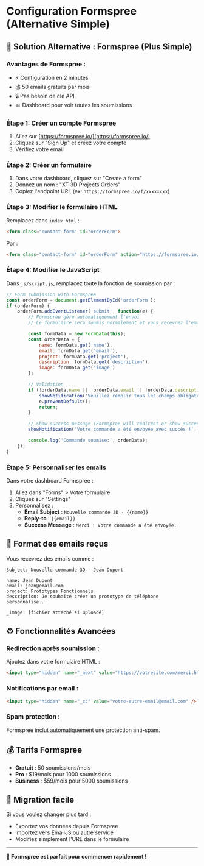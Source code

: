 # Configuration Formspree (Alternative Simple)

## 📧 Solution Alternative : Formspree (Plus Simple)

### Avantages de Formspree :
- ⚡ Configuration en 2 minutes
- 💰 50 emails gratuits par mois
- 🔒 Pas besoin de clé API
- 📊 Dashboard pour voir toutes les soumissions

### Étape 1: Créer un compte Formspree

1. Allez sur [https://formspree.io/](https://formspree.io/)
2. Cliquez sur "Sign Up" et créez votre compte
3. Vérifiez votre email

### Étape 2: Créer un formulaire

1. Dans votre dashboard, cliquez sur "Create a form"
2. Donnez un nom : "XT 3D Projects Orders"
3. Copiez l'endpoint URL (ex: `https://formspree.io/f/xxxxxxxx`)

### Étape 3: Modifier le formulaire HTML

Remplacez dans `index.html` :

```html
<form class="contact-form" id="orderForm">
```

Par :

```html
<form class="contact-form" id="orderForm" action="https://formspree.io/f/YOUR_FORM_ID" method="POST">
```

### Étape 4: Modifier le JavaScript

Dans `js/script.js`, remplacez toute la fonction de soumission par :

```javascript
// Form submission with Formspree
const orderForm = document.getElementById('orderForm');
if (orderForm) {
    orderForm.addEventListener('submit', function(e) {
        // Formspree gère automatiquement l'envoi
        // Le formulaire sera soumis normalement et vous recevrez l'email

        const formData = new FormData(this);
        const orderData = {
            name: formData.get('name'),
            email: formData.get('email'),
            project: formData.get('project'),
            description: formData.get('description'),
            image: formData.get('image')
        };

        // Validation
        if (!orderData.name || !orderData.email || !orderData.description) {
            showNotification('Veuillez remplir tous les champs obligatoires.', 'error');
            e.preventDefault();
            return;
        }

        // Show success message (Formspree will redirect or show success)
        showNotification('Votre commande a été envoyée avec succès !', 'success');

        console.log('Commande soumise:', orderData);
    });
}
```

### Étape 5: Personnaliser les emails

Dans votre dashboard Formspree :
1. Allez dans "Forms" > Votre formulaire
2. Cliquez sur "Settings"
3. Personnalisez :
   - **Email Subject** : `Nouvelle commande 3D - {{name}}`
   - **Reply-to** : `{{email}}`
   - **Success Message** : `Merci ! Votre commande a été envoyée.`

## 📧 Format des emails reçus

Vous recevrez des emails comme :

```
Subject: Nouvelle commande 3D - Jean Dupont

name: Jean Dupont
email: jean@email.com
project: Prototypes Fonctionnels
description: Je souhaite créer un prototype de téléphone personnalisé...

_image: [fichier attaché si uploadé]
```

## ⚙️ Fonctionnalités Avancées

### Redirection après soumission :
Ajoutez dans votre formulaire HTML :
```html
<input type="hidden" name="_next" value="https://votresite.com/merci.html" />
```

### Notifications par email :
```html
<input type="hidden" name="_cc" value="votre-autre-email@email.com" />
```

### Spam protection :
Formspree inclut automatiquement une protection anti-spam.

## 💰 Tarifs Formspree

- **Gratuit** : 50 soumissions/mois
- **Pro** : $19/mois pour 1000 soumissions
- **Business** : $59/mois pour 5000 soumissions

## 🔄 Migration facile

Si vous voulez changer plus tard :
- Exportez vos données depuis Formspree
- Importez vers EmailJS ou autre service
- Modifiez simplement l'URL dans le formulaire

---

**🚀 Formspree est parfait pour commencer rapidement !**